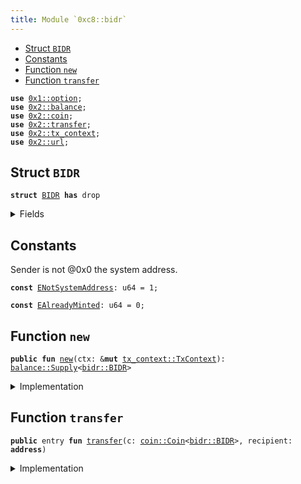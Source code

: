 ```yaml
---
title: Module `0xc8::bidr`
---
```




-  [Struct `BIDR`](#0xc8_bidr_BIDR)
-  [Constants](#@Constants_0)
-  [Function `new`](#0xc8_bidr_new)
-  [Function `transfer`](#0xc8_bidr_transfer)


<pre><code><b>use</b> <a href="../move-stdlib/option.md#0x1_option">0x1::option</a>;
<b>use</b> <a href="../sui-framework/balance.md#0x2_balance">0x2::balance</a>;
<b>use</b> <a href="../sui-framework/coin.md#0x2_coin">0x2::coin</a>;
<b>use</b> <a href="../sui-framework/transfer.md#0x2_transfer">0x2::transfer</a>;
<b>use</b> <a href="../sui-framework/tx_context.md#0x2_tx_context">0x2::tx_context</a>;
<b>use</b> <a href="../sui-framework/url.md#0x2_url">0x2::url</a>;
</code></pre>



<a name="0xc8_bidr_BIDR"></a>

## Struct `BIDR`



<pre><code><b>struct</b> <a href="../bfc-system/bidr.md#0xc8_bidr_BIDR">BIDR</a> <b>has</b> drop
</code></pre>



<details>
<summary>Fields</summary>


<dl>
<dt>
<code>dummy_field: bool</code>
</dt>
<dd>

</dd>
</dl>


</details>

<a name="@Constants_0"></a>

## Constants


<a name="0xc8_bidr_ENotSystemAddress"></a>

Sender is not @0x0 the system address.


<pre><code><b>const</b> <a href="../bfc-system/bidr.md#0xc8_bidr_ENotSystemAddress">ENotSystemAddress</a>: u64 = 1;
</code></pre>



<a name="0xc8_bidr_EAlreadyMinted"></a>



<pre><code><b>const</b> <a href="../bfc-system/bidr.md#0xc8_bidr_EAlreadyMinted">EAlreadyMinted</a>: u64 = 0;
</code></pre>



<a name="0xc8_bidr_new"></a>

## Function `new`



<pre><code><b>public</b> <b>fun</b> <a href="../bfc-system/bidr.md#0xc8_bidr_new">new</a>(ctx: &<b>mut</b> <a href="../sui-framework/tx_context.md#0x2_tx_context_TxContext">tx_context::TxContext</a>): <a href="../sui-framework/balance.md#0x2_balance_Supply">balance::Supply</a>&lt;<a href="../bfc-system/bidr.md#0xc8_bidr_BIDR">bidr::BIDR</a>&gt;
</code></pre>



<details>
<summary>Implementation</summary>


<pre><code><b>public</b> <b>fun</b> <a href="../bfc-system/bidr.md#0xc8_bidr_new">new</a>(ctx: &<b>mut</b> TxContext): Supply&lt;<a href="../bfc-system/bidr.md#0xc8_bidr_BIDR">BIDR</a>&gt; {
    <b>assert</b>!(<a href="../sui-framework/tx_context.md#0x2_tx_context_sender">tx_context::sender</a>(ctx) == @0x0, <a href="../bfc-system/bidr.md#0xc8_bidr_ENotSystemAddress">ENotSystemAddress</a>);
    <b>assert</b>!(<a href="../sui-framework/tx_context.md#0x2_tx_context_epoch">tx_context::epoch</a>(ctx) == 0, <a href="../bfc-system/bidr.md#0xc8_bidr_EAlreadyMinted">EAlreadyMinted</a>);
    <b>let</b> (cap, metadata) = <a href="../sui-framework/coin.md#0x2_coin_create_currency">coin::create_currency</a>(
        <a href="../bfc-system/bidr.md#0xc8_bidr_BIDR">BIDR</a> {},
        9,
        b"<a href="../bfc-system/bidr.md#0xc8_bidr_BIDR">BIDR</a>",
        b"Benfen IDR",
        b"",
        <a href="../move-stdlib/option.md#0x1_option_none">option::none</a>(),
        ctx
    );
    <a href="../sui-framework/transfer.md#0x2_transfer_public_freeze_object">transfer::public_freeze_object</a>(metadata);
    <a href="../sui-framework/coin.md#0x2_coin_treasury_into_supply">coin::treasury_into_supply</a>(cap)
}
</code></pre>



</details>

<a name="0xc8_bidr_transfer"></a>

## Function `transfer`



<pre><code><b>public</b> entry <b>fun</b> <a href="../sui-framework/transfer.md#0x2_transfer">transfer</a>(c: <a href="../sui-framework/coin.md#0x2_coin_Coin">coin::Coin</a>&lt;<a href="../bfc-system/bidr.md#0xc8_bidr_BIDR">bidr::BIDR</a>&gt;, recipient: <b>address</b>)
</code></pre>



<details>
<summary>Implementation</summary>


<pre><code><b>public</b> entry <b>fun</b> <a href="../sui-framework/transfer.md#0x2_transfer">transfer</a>(c: <a href="../sui-framework/coin.md#0x2_coin_Coin">coin::Coin</a>&lt;<a href="../bfc-system/bidr.md#0xc8_bidr_BIDR">BIDR</a>&gt;, recipient: <b>address</b>) {
    <a href="../sui-framework/transfer.md#0x2_transfer_public_transfer">transfer::public_transfer</a>(c, recipient)
}
</code></pre>



</details>
